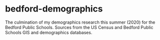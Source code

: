 # bedford-demographics
The culmination of my demographics research this summer (2020) for the Bedford Public Schools.
Sources from the US Census and Bedford Public Schools GIS and demographics databases.
